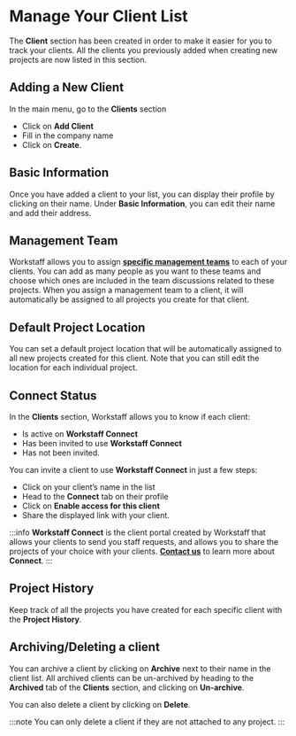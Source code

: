 # Manage Your Client List

The **Client** section has been created in order to make it easier for you to track your clients.
All the clients you previously added when creating new projects are now listed in this section.


## Adding a New Client
In the main menu, go to the **Clients** section
- Click on **Add Client**
- Fill in the company name
- Click on **Create**.

## Basic Information
Once you have added a client to your list, you can display their profile by clicking on their name.
Under **Basic Information**, you can edit their name and add their address.

## Management Team
Workstaff allows you to assign [**specific management teams**](https://help.workstaff.app/docs/managers/scheduling/management-teams/) to each of your clients. You can add as many people as you want to these teams and choose which ones are included in the team discussions related to these projects. When you assign a management team to a client, it will automatically be assigned to all projects you create for that client.

## Default Project Location
You can set a default project location that will be automatically assigned to all new projects created for this client. Note that you can still edit the location for each individual project.

## Connect Status
In the **Clients** section, Workstaff allows you to know if each client:
- Is active on **Workstaff Connect**
- Has been invited to use **Workstaff Connect**
- Has not been invited.

You can invite a client to use **Workstaff Connect** in just a few steps:
- Click on your client’s name in the list
- Head to the **Connect** tab on their profile
- Click on **Enable access for this client**
- Share the displayed link with your client.

:::info
**Workstaff Connect** is the client portal created by Workstaff that allows your clients to send you staff requests, and allows you to share the projects of your choice with your clients. [**Contact us**](mailto:support@workstaff.app) to learn more about **Connect**.
:::

## Project History
Keep track of all the projects you have created for each specific client with the **Project History**.

## Archiving/Deleting a client
You can archive a client by clicking on **Archive** next to their name in the client list.
All archived clients can be un-archived by heading to the **Archived** tab of the **Clients** section, and clicking on **Un-archive**.

You can also delete a client by clicking on **Delete**.

:::note
You can only delete a client if they are not attached to any project.
:::

